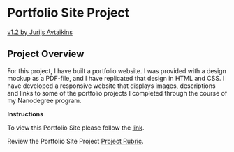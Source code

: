 # Portfolio Site Project
[v1.2 by Jurijs Avtaikins](https://javta.github.io/Jurijs_Avtaikins-portfolio/)

## Project Overview

For this project, I have built a portfolio website. I was provided with a design mockup as a PDF-file, and I have replicated that design in HTML and CSS. I have developed a responsive website that displays images, descriptions and links to some of the portfolio projects I completed through the course of my Nanodegree program.

**Instructions**

To view this Portfolio Site please follow the [link](https://javta.github.io/Jurijs_Avtaikins-portfolio/).

Review the Portfolio Site Project [Project Rubric](https://review.udacity.com/#!/rubrics/45/view).
